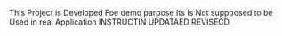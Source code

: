 This Project is Developed Foe demo parpose Its Is Not suppposed to be Used in real Application INSTRUCTIN UPDATAED
REVISECD


